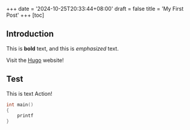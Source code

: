 +++
date = '2024-10-25T20:33:44+08:00'
draft = false
title = 'My First Post'
+++
[toc]
## Introduction

This is **bold** text, and this is *emphasized* text.

Visit the [Hugo](https://gohugo.io) website!

## Test

This is text Action!
```c {open=true, title="test-c"}
int main()
{
    printf
}
```